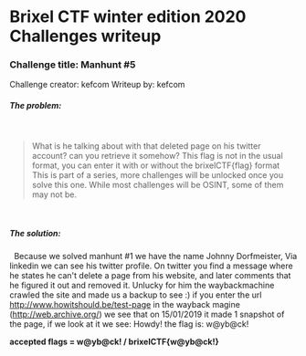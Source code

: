 # Brixel CTF winter edition 2020 Challenges writeup
### Challenge title: Manhunt #5
Challenge creator: kefcom
Writeup by: kefcom

##### The problem:
&nbsp;
>What is he talking about with that deleted page on his twitter account? can you retrieve it somehow?
This flag is not in the usual format, you can enter it with or without the brixelCTF{flag} format
This is part of a series, more challenges will be unlocked once you solve this one. While most challenges will be OSINT, some of them may not be.






&nbsp;
##### The solution:
&nbsp;
Because we solved manhunt #1 we have the name Johnny Dorfmeister, Via linkedin we can see his twitter profile. On twitter you find a message where he states he can't delete a page from his website, and later comments that he figured it out and removed it. Unlucky for him the waybackmachine crawled the site and made us a backup to see :) if you enter the url http://www.howitshould.be/test-page in the wayback magine (http://web.archive.org/) we see that on 15/01/2019 it made 1 snapshot of the page, if we look at it we see: Howdy! the flag is: w@yb@ck!

**accepted flags = w@yb@ck! / brixelCTF{w@yb@ck!}**
